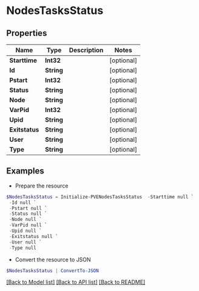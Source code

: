 # NodesTasksStatus
## Properties

Name | Type | Description | Notes
------------ | ------------- | ------------- | -------------
**Starttime** | **Int32** |  | [optional] 
**Id** | **String** |  | [optional] 
**Pstart** | **Int32** |  | [optional] 
**Status** | **String** |  | [optional] 
**Node** | **String** |  | [optional] 
**VarPid** | **Int32** |  | [optional] 
**Upid** | **String** |  | [optional] 
**Exitstatus** | **String** |  | [optional] 
**User** | **String** |  | [optional] 
**Type** | **String** |  | [optional] 

## Examples

- Prepare the resource
```powershell
$NodesTasksStatus = Initialize-PVENodesTasksStatus  -Starttime null `
 -Id null `
 -Pstart null `
 -Status null `
 -Node null `
 -VarPid null `
 -Upid null `
 -Exitstatus null `
 -User null `
 -Type null
```

- Convert the resource to JSON
```powershell
$NodesTasksStatus | ConvertTo-JSON
```

[[Back to Model list]](../README.md#documentation-for-models) [[Back to API list]](../README.md#documentation-for-api-endpoints) [[Back to README]](../README.md)

